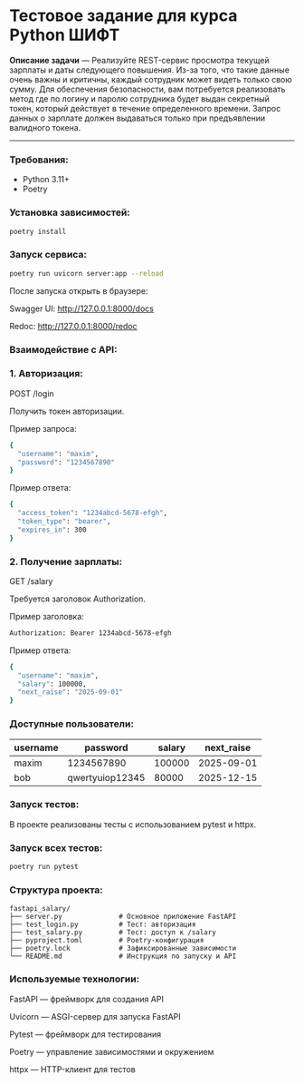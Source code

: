 # Тестовое задание для курса Python ШИФТ

**Описание задачи** — Реализуйте REST-сервис просмотра текущей зарплаты и даты следующего
повышения. Из-за того, что такие данные очень важны и критичны, каждый сотрудник
может видеть только свою сумму. Для обеспечения безопасности, вам потребуется
реализовать метод где по логину и паролю сотрудника будет выдан секретный токен,
который действует в течение определенного времени. Запрос данных о зарплате
должен выдаваться только при предъявлении валидного токена.

---

### Требования:

- Python 3.11+
- Poetry

### Установка зависимостей:

```bash
poetry install
```

### Запуск сервиса:

```bash
poetry run uvicorn server:app --reload
```

После запуска открыть в браузере:

Swagger UI: http://127.0.0.1:8000/docs

Redoc: http://127.0.0.1:8000/redoc

### Взаимодействие с API:

### 1. Авторизация:

POST /login

Получить токен авторизации.

Пример запроса:

```bash
{
  "username": "maxim",
  "password": "1234567890"
}
```

Пример ответа:

```bash
{
  "access_token": "1234abcd-5678-efgh",
  "token_type": "bearer",
  "expires_in": 300
}
```

### 2. Получение зарплаты:

GET /salary

Требуется заголовок Authorization.

Пример заголовка:

```bash
Authorization: Bearer 1234abcd-5678-efgh
```

Пример ответа:

```bash
{
  "username": "maxim",
  "salary": 100000,
  "next_raise": "2025-09-01"
}
```

### Доступные пользователи:

| username | password        | salary | next\_raise |
| -------- | --------------- | ------ | ----------- |
| maxim    | 1234567890      | 100000 | 2025-09-01  |
| bob      | qwertyuiop12345 | 80000  | 2025-12-15  |

### Запуск тестов:

В проекте реализованы тесты с использованием pytest и httpx.

### Запуск всех тестов:

```bash
poetry run pytest
```

### Структура проекта:

```
fastapi_salary/
├── server.py              # Основное приложение FastAPI
├── test_login.py          # Тест: авторизация
├── test_salary.py         # Тест: доступ к /salary
├── pyproject.toml         # Poetry-конфигурация
├── poetry.lock            # Зафиксированные зависимости
└── README.md              # Инструкция по запуску и API
```

### Используемые технологии:

FastAPI — фреймворк для создания API

Uvicorn — ASGI-сервер для запуска FastAPI

Pytest — фреймворк для тестирования

Poetry — управление зависимостями и окружением

httpx — HTTP-клиент для тестов

